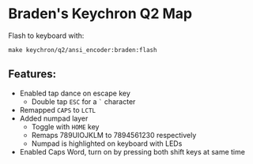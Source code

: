 # Braden's Keychron Q2 Map

Flash to keyboard with:

```
make keychron/q2/ansi_encoder:braden:flash
```

## Features:

- Enabled tap dance on escape key
  - Double tap `ESC` for a `` ` `` character
- Remapped `CAPS` to `LCTL`
- Added numpad layer
  - Toggle with `HOME` key
  - Remaps 789UIOJKLM to 7894561230 respectively
  - Numpad is highlighted on keyboard with LEDs
- Enabled Caps Word, turn on by pressing both shift keys at same time
